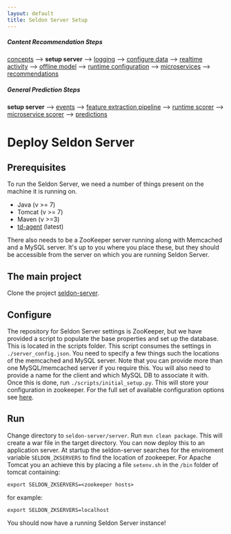```yaml
---
layout: default
title: Seldon Server Setup
---
```

##### Content Recommendation Steps

[concepts](/concepts.html) --> **setup server** --> [logging](/seldon-logging.html) --> [configure data](/item-recommendation-data.html) --> [realtime activity](/realtime-activity-data.html) --> [offline model](/offline-models.html) --> [runtime configuration](/runtime-recommendation.html) --> [microservices](pluggable-recommendation-algorithms.html) --> [recommendations](api.html)

##### General Prediction Steps 

 **setup server** --> [events](prediction-api.html) --> [feature extraction pipeline](feature-pipeline.html) --> [runtime scorer](/runtime-prediction.html) --> [microservice scorer](/pluggable-prediction-algorithms.html) --> [predictions](prediction-api.html)


# Deploy Seldon Server<a name="deploy-server"></a>

## Prerequisites

To run the Seldon Server, we need a number of things present on the machine it is running on.

* Java (v >= 7)
* Tomcat (v >= 7)
* Maven (v >=3)
* [td-agent](http://www.fluentd.org/download) (latest)

There also needs to be a ZooKeeper server running along with Memcached and a MySQL server. It's up to you where you place these, but they should be accessible from the server on which you are running Seldon Server.

## The main project

Clone the project [seldon-server](https://github.com/SeldonIO/seldon-server).

## Configure

The repository for Seldon Server settings is ZooKeeper, but we have provided a script to populate the base properties and set up the database. This is located in the scripts folder. This script consumes the settings in ```./server_config.json```. You need to specify a few things such the locations of the memcached and MySQL server. Note that you can provide more than one MySQL/memcached server if you require this. You will also need to provide a name for the client and which MySQL DB to associate it with. Once this is done, run ```./scripts/initial_setup.py```. This will store your configuration in zookeeper. For the full set of available configuration options see [here](configuration.html).

## Run

Change directory to `seldon-server/server`.
Run `mvn clean package`.
This will create a war file in the target directory. You can now deploy this to an application server. At startup the seldon-server searches for the enviroment variable `SELDON_ZKSERVERS` to find the location of zookeeper. For Apache Tomcat you an achieve this by placing a file `setenv.sh` in the `/bin` folder of tomcat containing:

```
export SELDON_ZKSERVERS=<zookeeper hosts>
```

for example:

```
export SELDON_ZKSERVERS=localhost
```

You should now have a running Seldon Server instance!





